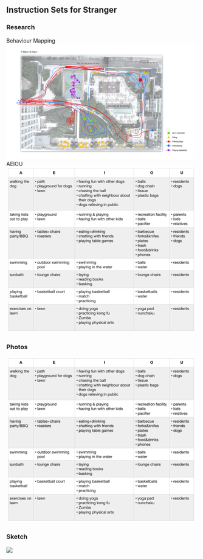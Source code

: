 
## Instruction Sets for Stranger

### Research
Behaviour Mapping
![](https://github.com/EffieSong/effiesong.github.io/raw/master/img-folder/BehaviourMapping.jpg)
AEIOU
![](https://github.com/EffieSong/effiesong.github.io/raw/master/img-folder/AEIOU.jpg)

### Photos
![](https://github.com/EffieSong/effiesong.github.io/raw/master/img-folder/AEIOU.jpg)
### Sketch 
![](https://github.com/EffieSong/effiesong.github.io/raw/master/img-folder/IMG_1974.jpeg)
